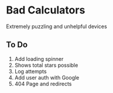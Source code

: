 # Bad Calculators

Extremely puzzling and unhelpful devices

## To Do

1. Add loading spinner
2. Shows total stars possible
3. Log attempts
4. Add user auth with Google
5. 404 Page and redirects

